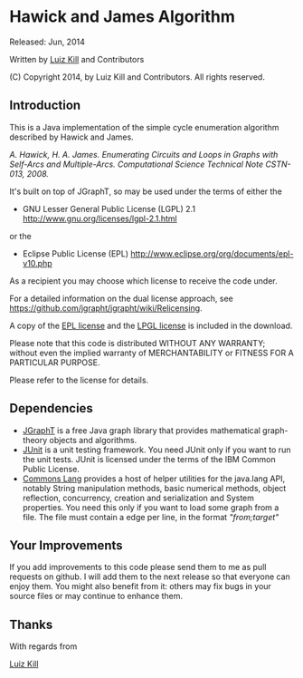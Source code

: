 # Hawick and James Algorithm

Released: Jun, 2014</p>

Written by [Luiz Kill](mailto:me@lzkill.com) and Contributors

(C) Copyright 2014, by Luiz Kill and Contributors. All rights
reserved.

## Introduction ##

This is a Java implementation of the simple cycle enumeration algorithm described by Hawick and James.

*A. Hawick, H. A. James. Enumerating Circuits and Loops in Graphs with Self-Arcs and Multiple-Arcs. Computational Science Technical Note CSTN-013, 2008.*

It's built on top of JGraphT, so may be used under the terms of either the

 * GNU Lesser General Public License (LGPL) 2.1
   http://www.gnu.org/licenses/lgpl-2.1.html

or the

 * Eclipse Public License (EPL)
   http://www.eclipse.org/org/documents/epl-v10.php

As a recipient you may choose
which license to receive the code under.

For a detailed information on the dual license approach, see https://github.com/jgrapht/jgrapht/wiki/Relicensing.

A copy of the [EPL license](license-EPL.txt) and the [LPGL license](license-LGPL.txt) is included in the download.

Please note that this code is distributed WITHOUT ANY WARRANTY; without even the implied warranty of MERCHANTABILITY or FITNESS FOR A PARTICULAR PURPOSE.

Please refer to the license for details.

## Dependencies ##

- [JGraphT](http://www.jgrapht.org) is a free Java graph library that provides mathematical graph-theory objects and algorithms.
- [JUnit](http://www.junit.org) is a unit testing framework. You need JUnit only if you want to run the unit tests. JUnit is licensed under the terms of the IBM Common Public License.
- [Commons Lang](http://commons.apache.org/proper/commons-lang/) provides a host of helper utilities for the java.lang API, notably String manipulation methods, basic numerical methods, object reflection, concurrency, creation and serialization and System properties. 
You need this only if you want to load some graph from a file. The file must contain a edge per line, in the format *"from;target"*

## Your Improvements ##

If you add improvements to this code please send them to me as pull requests on github. I will add them to the next release so that everyone can enjoy them. You might also benefit from it: others may fix bugs in your source files or may continue to enhance them.

## Thanks ##

With regards from

[Luiz Kill](mailto:me@lzkill.com)